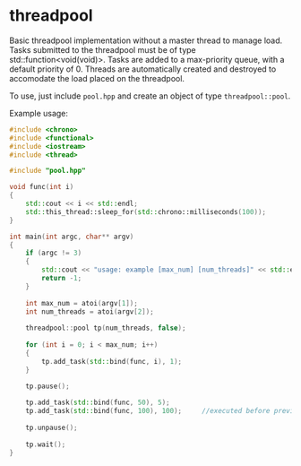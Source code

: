 threadpool
==========

Basic threadpool implementation without a master thread to manage load. Tasks submitted to the threadpool must be of type std::function<void(void)>. Tasks are added to a max-priority queue, with a default priority of 0. Threads are automatically created and destroyed to accomodate the load placed on the threadpool.

To use, just include `pool.hpp` and create an object of type `threadpool::pool`.

Example usage:

```c++
#include <chrono>
#include <functional>
#include <iostream>
#include <thread>

#include "pool.hpp"

void func(int i)
{
    std::cout << i << std::endl;
    std::this_thread::sleep_for(std::chrono::milliseconds(100));
}

int main(int argc, char** argv)
{
    if (argc != 3)
    {
        std::cout << "usage: example [max_num] [num_threads]" << std::endl;
        return -1;
    }
    
    int max_num = atoi(argv[1]);
    int num_threads = atoi(argv[2]);
    
    threadpool::pool tp(num_threads, false);
    
    for (int i = 0; i < max_num; i++)
    {
        tp.add_task(std::bind(func, i), 1);
    }
    
    tp.pause();

    tp.add_task(std::bind(func, 50), 5);
    tp.add_task(std::bind(func, 100), 100); 	//executed before previous line
    
    tp.unpause();
    
    tp.wait();
}
```
